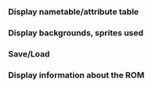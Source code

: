 ### Display nametable/attribute table
### Display backgrounds, sprites used
### Save/Load
### Display information about the ROM
